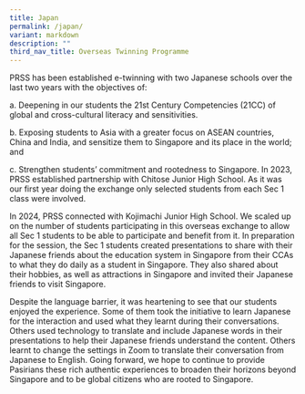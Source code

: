 ```yaml
---
title: Japan
permalink: /japan/
variant: markdown
description: ""
third_nav_title: Overseas Twinning Programme
---
```

PRSS has been established e-twinning with two Japanese schools over the last two years with the objectives of: 

a.	Deepening in our students the 21st Century Competencies (21CC) of global and cross-cultural literacy and sensitivities. 

b.	Exposing students to Asia with a greater focus on ASEAN countries, China and India, and sensitize them to Singapore and its place in the world; and 

c.	Strengthen students’ commitment and rootedness to Singapore.
In 2023, PRSS established partnership with Chitose Junior High School. As it was our first year doing the exchange only selected students from each Sec 1 class were involved. 


In 2024, PRSS connected with Kojimachi Junior High School. We scaled up on the number of students participating in this overseas exchange to allow all Sec 1 students to be able to participate and benefit from it. In preparation for the session, the Sec 1 students created presentations to share with their Japanese friends about the education system in Singapore from their CCAs to what they do daily as a student in Singapore. They also shared about their hobbies, as well as attractions in Singapore and invited their Japanese friends to visit Singapore. 

Despite the language barrier, it was heartening to see that our students enjoyed the experience. Some of them took the initiative to learn Japanese for the interaction and used what they learnt during their conversations. Others used technology to translate and include Japanese words in their presentations to help their Japanese friends understand the content. Others learnt to change the settings in Zoom to translate their conversation from Japanese to English. Going forward, we hope to continue to provide Pasirians these rich authentic experiences to broaden their horizons beyond Singapore and to be global citizens who are rooted to Singapore. 
